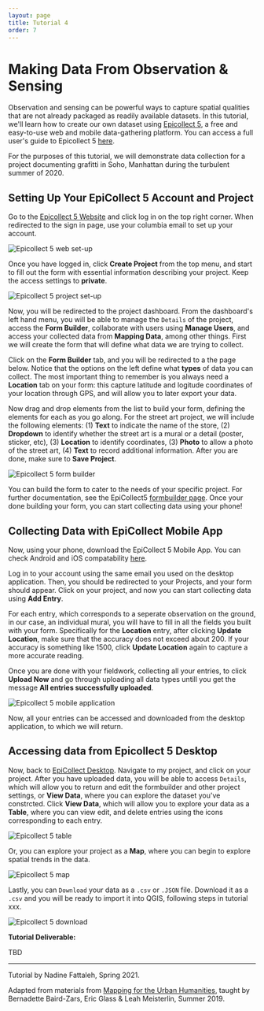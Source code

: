 ```yaml
---
layout: page
title: Tutorial 4
order: 7
---
```


# Making Data From Observation & Sensing


Observation and sensing can be powerful ways to capture spatial qualities that are not already packaged as readily available datasets. In this tutorial, we'll learn how to create our own dataset using [Epicollect 5](https://five.epicollect.net/), a free and easy-to-use web and mobile data-gathering platform. You can access a full user's guide to Epicollect 5 [here](https://docs.epicollect.net/). 

For the purposes of this tutorial, we will demonstrate data collection for a project documenting grafitti in Soho, Manhattan during the turbulent summer of 2020. 


## Setting Up Your EpiCollect 5 Account and Project 


Go to the [Epicollect 5 Website](https://five.epicollect.net/) and click log in on the top right corner. When redirected to the sign in page, use your columbia email to set up your account. 

![Epicollect 5 web set-up](/methods-in-spatial-research-sp2021/tutorials/assets/EpiCollect1.png)

Once you have logged in, click **Create Project** from the top menu, and start to fill out the form with essential information describing your project. Keep the access settings to **private**.  

![Epicollect 5 project set-up](/methods-in-spatial-research-sp2021/tutorials/assets/EpiCollect2.png)

Now, you will be redirected to the project dashboard. From the dashboard's left hand menu, you will be able to manage the `Details` of the project, access the **Form Builder**, collaborate with users using **Manage Users**, and access your collected data from **Mapping Data**, among other things. First we will create the form that will define what data we are trying to collect. 

Click on the **Form Builder** tab, and you will be redirected to a the page below. Notice that the options on the left define what **types** of data you can collect. The most important thing to remember is you always need a **Location** tab on your form: this capture latitude and logitude coordinates of your location through GPS, and will allow you to later export your data. 

Now drag and drop elements from the list to build your form, defining the elements for each as you go along. For the street art project, we will include the following elements: (1) **Text** to indicate the name of the store, (2) **Dropdown** to identify whether the street art is a mural or a detail (poster, sticker, etc), (3) **Location** to identify coordinates, (3) **Photo** to allow a photo of the street art, (4) **Text** to record additional information. After you are done, make sure to **Save Project**.

![Epicollect 5 form builder](/methods-in-spatial-research-sp2021/tutorials/assets/EpiCollect3.png)

You can build the form to cater to the needs of your specific project. For further documentation, see the EpiCollect5 [formbuilder page](https://docs.epicollect.net/formbuilder/build-your-questionnaire). Once your done building your form, you can start collecting data using your phone!

## Collecting Data with EpiCollect Mobile App 

Now, using your phone, download the EpiCollect 5 Mobile App. You can check Android and iOS compatability [here](https://docs.epicollect.net/mobile-application/mobile-application). 

Log in to your account using the same email you used on the desktop application. Then, you should be redirected to your Projects, and your form should appear. Click on your project, and now you can start collecting data using **Add Entry**. 

For each entry, which corresponds to a seperate observation on the ground, in our case, an individual mural, you will have to fill in all the fields you built with your form. Specifically for the **Location** entry, after clicking **Update Location**, make sure that the accuracy does not exceed about 200. If your accuracy is something like 1500, click **Update Location** again to capture a more accurate reading. 

Once you are done with your fieldwork, collecting all your entries, to click **Upload Now** and go through uploading all data types untill you get the message **All entries successfully uploaded**. 

![Epicollect 5 mobile application](/methods-in-spatial-research-sp2021/tutorials/assets/EpiCollect4.png)

Now, all your entries can be accessed and downloaded from the desktop application, to which we will return. 

## Accessing data from Epicollect 5 Desktop 

Now, back to [EpiCollect Desktop](https://five.epicollect.net/). Navigate to my project, and click on your project. After you have uploaded data, you will be able to access `Details`, which will allow you to return and edit the formbuilder and other project settings, or **View Data**, where you can explore the dataset you've constrcted. Click **View Data**, which will allow you to explore your data as a **Table**, where you can view edit, and delete entries using the icons corresponding to each entry. 

![Epicollect 5 table](/methods-in-spatial-research-sp2021/tutorials/assets/EpiCollect5.png)

Or, you can explore your project as a **Map**, where you can begin to explore spatial trends in the data. 

![Epicollect 5 map](/methods-in-spatial-research-sp2021/tutorials/assets/EpiCollect6.png)

Lastly, you can `Download` your data as a `.csv` or `.JSON` file. Download it as a `.csv` and you will be ready to import it into QGIS, following steps in tutorial xxx. 

![Epicollect 5 download](/methods-in-spatial-research-sp2021/tutorials/assets/EpiCollect7.png)


**Tutorial Deliverable:** 

TBD

<!-- Before the beginning of the next class, create a spatial dataset that doesn't yet exist, but that can be produced through a single short session of field work or archival research. **Produce a simple map illustrating your work and upload it to the Deliverables folder.**

Your dataset can be produced using any combination of the methods above, and again, is not expected to be overly detailed or time-consuming to produce. The most important thing is that the subject of your data be interesting enough to you to continue working on as you develop your final project for the class. In the next session we'll use the datasets you create to explore strategies for static visualization. -->

---

Tutorial by Nadine Fattaleh, Spring 2021. 

Adapted from materials from [Mapping for the Urban Humanities](https://github.com/CenterForSpatialResearch/mapping_for_the_urban_humanities), taught by Bernadette Baird-Zars, Eric Glass & Leah Meisterlin, Summer 2019.

